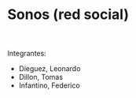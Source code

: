 # Sonos (red social)
<br><br>
Integrantes:<br>
- Dieguez, Leonardo<br>
- Dillon, Tomas<br>
- Infantino, Federico<br>
